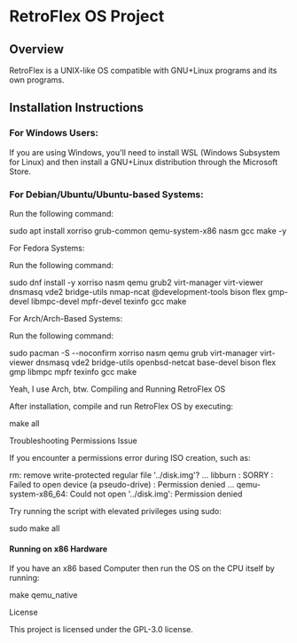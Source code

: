 # RetroFlex OS Project

## Overview
RetroFlex is a UNIX-like OS compatible with GNU+Linux programs and its own programs.

## Installation Instructions

### For Windows Users:
If you are using Windows, you'll need to install WSL (Windows Subsystem for Linux) and then install a GNU+Linux distribution through the Microsoft Store.

### For Debian/Ubuntu/Ubuntu-based Systems:
Run the following command:

sudo apt install xorriso grub-common qemu-system-x86 nasm gcc make -y

For Fedora Systems:

Run the following command:

sudo dnf install -y xorriso nasm qemu grub2 virt-manager virt-viewer dnsmasq vde2 bridge-utils nmap-ncat @development-tools bison flex gmp-devel libmpc-devel mpfr-devel texinfo gcc make

For Arch/Arch-Based Systems:

Run the following command:

sudo pacman -S --noconfirm xorriso nasm qemu grub virt-manager virt-viewer dnsmasq vde2 bridge-utils openbsd-netcat base-devel bison flex gmp libmpc mpfr texinfo gcc make

Yeah, I use Arch, btw.
Compiling and Running RetroFlex OS

After installation, compile and run RetroFlex OS by executing:

make all

Troubleshooting Permissions Issue

If you encounter a permissions error during ISO creation, such as:

rm: remove write-protected regular file '../disk.img'?
...
libburn : SORRY : Failed to open device (a pseudo-drive) : Permission denied
...
qemu-system-x86_64: Could not open '../disk.img': Permission denied

Try running the script with elevated privileges using sudo:

sudo make all

#### Running on x86 Hardware

If you have an x86 based Computer then run the OS on the CPU itself by running:

make qemu_native

License

This project is licensed under the GPL-3.0 license.